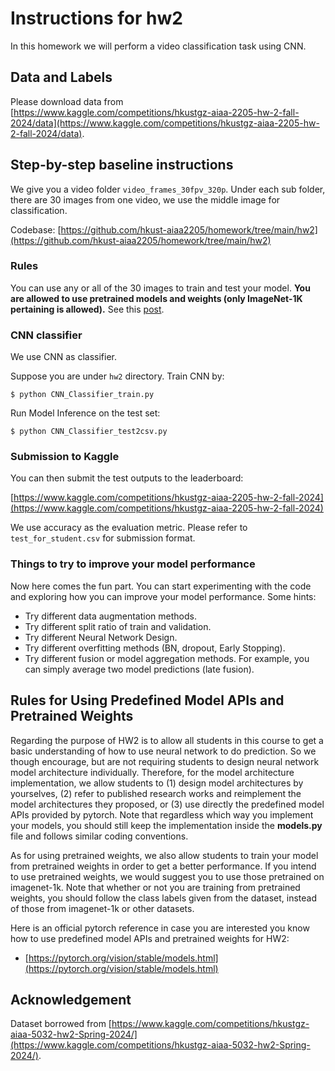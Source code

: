 # Instructions for hw2

In this homework we will perform a video classification task using CNN.

## Data and Labels

Please download data from [https://www.kaggle.com/competitions/hkustgz-aiaa-2205-hw-2-fall-2024/data](https://www.kaggle.com/competitions/hkustgz-aiaa-2205-hw-2-fall-2024/data).

## Step-by-step baseline instructions

We give you a video folder `video_frames_30fpv_320p`. Under each sub folder, there are 30 images from one video, we use the middle image for classification.

Codebase: [https://github.com/hkust-aiaa2205/homework/tree/main/hw2](https://github.com/hkust-aiaa2205/homework/tree/main/hw2)

### Rules

You can use any or all of the 30 images to train and test your model. **You are allowed to use pretrained models and weights (only ImageNet-1K pertaining is allowed).** See this [post](https://hkust-gz.instructure.com/courses/1409/discussion_topics/7858).

### CNN classifier

We use CNN as classifier.

Suppose you are under `hw2` directory. Train CNN by:

```
$ python CNN_Classifier_train.py
```

Run Model Inference on the test set:

```
$ python CNN_Classifier_test2csv.py
```


### Submission to Kaggle

You can then submit the test outputs to the leaderboard:

[https://www.kaggle.com/competitions/hkustgz-aiaa-2205-hw-2-fall-2024](https://www.kaggle.com/competitions/hkustgz-aiaa-2205-hw-2-fall-2024)

We use accuracy as the evaluation metric. Please refer to `test_for_student.csv` for submission format.

### Things to try to improve your model performance

Now here comes the fun part. You can start experimenting with the code and exploring how you can improve your model performance. Some hints:

+ Try different data augmentation methods.
+ Try different split ratio of train and validation.
+ Try different Neural Network Design.
+ Try different overfitting methods (BN, dropout, Early Stopping).
+ Try different fusion or model aggregation methods. For example, you can simply average two model predictions (late fusion).

## Rules for Using Predefined Model APIs and Pretrained Weights

Regarding the purpose of HW2 is to allow all students in this course to get a basic understanding of how to use neural network to do prediction. So we though encourage, but are not requiring students to design neural network model architecture individually. Therefore, for the model architecture implementation, we allow students to (1) design model architectures by yourselves, (2) refer to published research works and reimplement the model architectures they proposed, or (3) use directly the predefined model APIs provided by pytorch. Note that regardless which way you implement your models, you should still keep the implementation inside the **models.py** file and follows similar coding conventions.

As for using pretrained weights, we also allow students to train your model from pretrained weights in order to get a better performance. If you intend to use pretrained weights, we would suggest you to use those pretrained on imagenet-1k. Note that whether or not you are training from pretrained weights, you should follow the class labels given from the dataset, instead of those from imagenet-1k or other datasets.

Here is an official pytorch reference in case you are interested you know how to use predefined model APIs and pretrained weights for HW2:

* [https://pytorch.org/vision/stable/models.html](https://pytorch.org/vision/stable/models.html)


## Acknowledgement

Dataset borrowed from [https://www.kaggle.com/competitions/hkustgz-aiaa-5032-hw2-Spring-2024/](https://www.kaggle.com/competitions/hkustgz-aiaa-5032-hw2-Spring-2024/).

